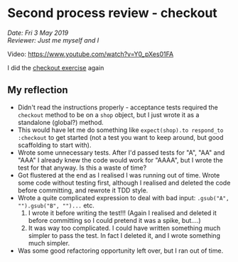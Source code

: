 # Second process review - checkout
*Date: Fri 3 May 2019*  
*Reviewer: Just me myself and I*  

Video: <https://www.youtube.com/watch?v=Y0_pXes01FA>

I did the [checkout exercise](https://github.com/makersacademy/skills-workshops/tree/master/process_review/exercises/checkout) again

## My reflection

- Didn't read the instructions properly - acceptance tests required the `checkout` method to be on a `shop` object, but I just wrote it as a standalone (global?) method.
- This would have let me do something like `expect(shop).to respond_to :checkout` to get started (not a test you want to keep around, but good scaffolding to start with).
- Wrote some unnecessary tests. After I'd passed tests for "A", "AA" and "AAA" I already knew the code would work for "AAAA", but I wrote the test for that anyway. Is this a waste of time?
- Got flustered at the end as I realised I was running out of time. Wrote some code without testing first, although I realised and deleted the code before committing, and rewrote it TDD style.
- Wrote a quite complicated expression to deal with bad input: `.gsub("A", "").gsub("B", "")...` etc.
  1. I wrote it before writing the test!!! (Again I realised and deleted it before committing so I could pretend it was a spike, but....)
  2. It was way too complicated. I could have written something much simpler to pass the test. In fact I deleted it, and I wrote something much simpler.
- Was some good refactoring opportunity left over, but I ran out of time.

